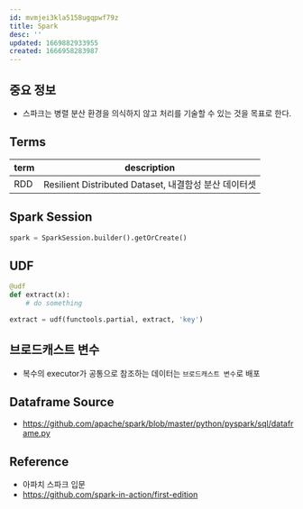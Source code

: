 ```yaml
---
id: mvmjei3kla5158ugqpwf79z
title: Spark
desc: ''
updated: 1669882933955
created: 1666958283987
---
```


## 중요 정보
- 스파크는 병렬 분산 환경을 의식하지 않고 처리를 기술할 수 있는 것을 목표로 한다.


## Terms
term|description
---|---
RDD|Resilient Distributed Dataset, 내결함성 분산 데이터셋


## Spark Session
```python
spark = SparkSession.builder().getOrCreate()
```


## UDF
```python
@udf
def extract(x):
    # do something

extract = udf(functools.partial, extract, 'key')
```

## 브로드캐스트 변수
- 복수의 executor가 공통으로 참조하는 데이터는 `브로드캐스트 변수`로 배포

## Dataframe Source
- https://github.com/apache/spark/blob/master/python/pyspark/sql/dataframe.py

## Reference
- 아파치 스파크 입문
- https://github.com/spark-in-action/first-edition